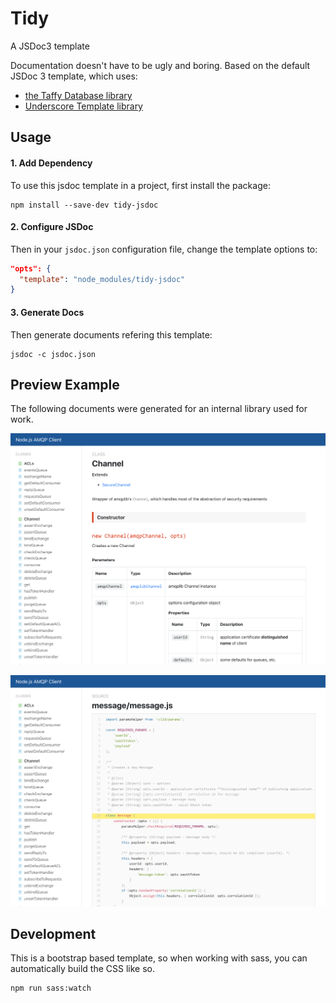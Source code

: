 # Tidy

A JSDoc3 template

Documentation doesn't have to be ugly and boring.
 Based on the default JSDoc 3 template, which uses:
- [the Taffy Database library](http://taffydb.com/)
- [Underscore Template library](http://underscorejs.org/)

## Usage

#### 1. Add Dependency

To use this jsdoc template in a project, first install the package:

```
npm install --save-dev tidy-jsdoc
```

#### 2. Configure JSDoc

Then in your `jsdoc.json` configuration file, change the template options to:

```json
"opts": {
  "template": "node_modules/tidy-jsdoc"
}
```

#### 3. Generate Docs

Then generate documents refering this template:

```
jsdoc -c jsdoc.json
```

## Preview Example

The following documents were generated for an internal library used for work.

![v0.2.0 Preview](./images/v0.2-preview-1.png)

![v0.2.0 Preview with source code](./images/v0.2-preview-2.png)

## Development

This is a bootstrap based template, so when working with sass, you can automatically build the CSS like so.

```
npm run sass:watch
```
